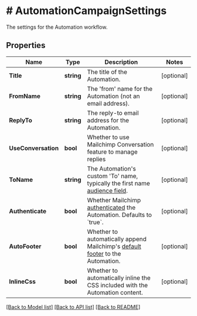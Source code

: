 # # AutomationCampaignSettings
The settings for the Automation workflow.

## Properties 


Name | Type | Description | Notes
------------ | ------------- | ------------- | -------------
**Title**| **string** | The title of the Automation.  | [optional]
**FromName**| **string** | The &#39;from&#39; name for the Automation (not an email address).  | [optional]
**ReplyTo**| **string** | The reply-to email address for the Automation.  | [optional]
**UseConversation**| **bool** | Whether to use Mailchimp Conversation feature to manage replies  | [optional]
**ToName**| **string** | The Automation&#39;s custom &#39;To&#39; name, typically the first name [audience field](https://mailchimp.com/help/getting-started-with-merge-tags/).  | [optional]
**Authenticate**| **bool** | Whether Mailchimp [authenticated](https://mailchimp.com/help/about-email-authentication/) the Automation. Defaults to &#x60;true&#x60;.  | [optional]
**AutoFooter**| **bool** | Whether to automatically append Mailchimp&#39;s [default footer](https://mailchimp.com/help/about-campaign-footers/) to the Automation.  | [optional]
**InlineCss**| **bool** | Whether to automatically inline the CSS included with the Automation content.  | [optional]


[[Back to Model list]](../../README.md#models) [[Back to API list]](../../README.md#endpoints) [[Back to README]](../../README.md)

